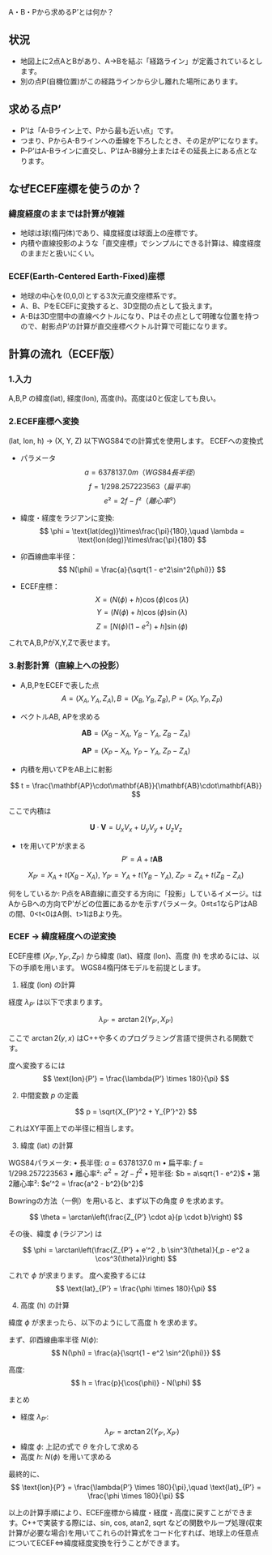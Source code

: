 A・B・Pから求めるP’とは何か？

## 状況
- 地図上に2点AとBがあり、A→Bを結ぶ「経路ライン」が定義されているとします。
- 別の点P(自機位置)がこの経路ラインから少し離れた場所にあります。

## 求める点P’
- P’は「A-Bライン上で、Pから最も近い点」です。
- つまり、PからA-Bラインへの垂線を下ろしたとき、その足がP’になります。
- P-P’はA-Bラインに直交し、P’はA-B線分上またはその延長上にある点となります。


## なぜECEF座標を使うのか？

### 緯度経度のままでは計算が複雑
- 地球は球(楕円体)であり、緯度経度は球面上の座標です。
- 内積や直線投影のような「直交座標」でシンプルにできる計算は、緯度経度のままだと扱いにくい。

### ECEF(Earth-Centered Earth-Fixed)座標

- 地球の中心を(0,0,0)とする3次元直交座標系です。
- A、B、PをECEFに変換すると、3D空間の点として扱えます。
- A-Bは3D空間中の直線ベクトルになり、Pはその点として明確な位置を持つので、射影点P’の計算が直交座標ベクトル計算で可能になります。

## 計算の流れ（ECEF版）
### 1.入力
A,B,P の緯度(lat), 経度(lon), 高度(h)。高度は0と仮定しても良い。

### 2.ECEF座標へ変換
(lat, lon, h) → (X, Y, Z)
以下WGS84での計算式を使用します。
ECEFへの変換式
- パラメータ
$$ a = 6378137.0 m  （WGS84長半径）$$
$$ f = 1/298.257223563（扁平率）$$
$$ e² = 2f - f²（離心率²）$$

- 緯度・経度をラジアンに変換:
$$
\phi = \text{lat(deg)}\times\frac{\pi}{180},\quad \lambda = \text{lon(deg)}\times\frac{\pi}{180}
$$
- 卯酉線曲率半径：
$$
N(\phi) = \frac{a}{\sqrt{1 - e^2\sin^2(\phi)}}
$$
- ECEF座標：
$$
X = (N(\phi)+h)\cos(\phi)\cos(\lambda)
$$
$$
Y = (N(\phi)+h)\cos(\phi)\sin(\lambda)
$$
$$
Z = [N(\phi)(1 - e^2)+h]\sin(\phi)
$$

これでA,B,PがX,Y,Zで表せます。
### 3.射影計算（直線上への投影）
- A,B,PをECEFで表した点
$$
A=(X_A,Y_A,Z_A), B=(X_B,Y_B,Z_B), P=(X_P,Y_P,Z_P)
$$

- ベクトルAB, APを求める

$$
\mathbf{AB} = (X_B - X_A,\;Y_B - Y_A,\;Z_B - Z_A)
$$

$$
\mathbf{AP} = (X_P - X_A,\;Y_P - Y_A,\;Z_P - Z_A)
$$

- 内積を用いてPをAB上に射影

$$
t = \frac{\mathbf{AP}\cdot\mathbf{AB}}{\mathbf{AB}\cdot\mathbf{AB}}
$$

ここで内積は

$$
\mathbf{U}\cdot\mathbf{V} = U_xV_x + U_yV_y + U_zV_z
$$

- tを用いてP’が求まる
$$
P{\prime} = A + t \mathbf{AB}
$$

$$
X_{P{\prime}} = X_A + t(X_B - X_A),\;Y_{P{\prime}} = Y_A + t(Y_B - Y_A),\;Z_{P{\prime}} = Z_A + t(Z_B - Z_A)
$$

何をしているか: P点をAB直線に直交する方向に「投影」しているイメージ。tはAからBへの方向でP’がどの位置にあるかを示すパラメータ。0≤t≤1ならP’はABの間、0<t<0はA側、t>1はBより先。






### ECEF → 緯度経度への逆変換

ECEF座標 $(X_{P’}, Y_{P’}, Z_{P’})$ から緯度 (lat)、経度 (lon)、高度 (h) を求めるには、以下の手順を用います。
WGS84楕円体モデルを前提とします。

1. 経度 (lon) の計算

経度 $\lambda_{P’}$ は以下で求まります。

$$
\lambda_{P’} = \arctan2(Y_{P’}, X_{P’})
$$

ここで $\arctan2(y,x)$ はC++や多くのプログラミング言語で提供される関数です。

度へ変換するには
$$
\text{lon}{P’} = \frac{\lambda{P’} \times 180}{\pi}
$$

2. 中間変数 $p$ の定義

$$
p = \sqrt{X_{P’}^2 + Y_{P’}^2}
$$

これはXY平面上での半径に相当します。

3. 緯度 (lat) の計算

WGS84パラメータ:
	•	長半径: $a = 6378137.0 \text{ m}$
	•	扁平率: $f = 1/298.257223563$
	•	離心率²: $e^2 = 2f - f^2$
	•	短半径: $b = a\sqrt{1 - e^2}$
	•	第2離心率²: $e’^2 = \frac{a^2 - b^2}{b^2}$

Bowringの方法（一例）を用いると、まず以下の角度 $\theta$ を求めます。

$$
\theta = \arctan\left(\frac{Z_{P’} \cdot a}{p \cdot b}\right)
$$

その後、緯度 $\phi$ (ラジアン) は

$$
\phi = \arctan\left(\frac{Z_{P’} + e’^2 , b \sin^3(\theta)}{,p - e^2 a \cos^3(\theta)}\right)
$$

これで $\phi$ が求まります。
度へ変換するには
$$
\text{lat}_{P’} = \frac{\phi \times 180}{\pi}
$$

4. 高度 (h) の計算

緯度 $\phi$ が求まったら、以下のようにして高度 h を求めます。

まず、卯酉線曲率半径 $N(\phi)$:
$$
N(\phi) = \frac{a}{\sqrt{1 - e^2 \sin^2(\phi)}}
$$

高度:
$$
h = \frac{p}{\cos(\phi)} - N(\phi)
$$

まとめ
- 経度 $\lambda_{P’}$:
$$ \lambda_{P’} = \arctan2(Y_{P’}, X_{P’}) $$
- 緯度 $\phi$: 上記の式で $\theta$ を介して求める
- 高度 $h$: $N(\phi)$ を用いて求める

最終的に、
$$
\text{lon}{P’} = \frac{\lambda{P’} \times 180}{\pi},\quad
\text{lat}_{P’} = \frac{\phi \times 180}{\pi}
$$

以上の計算手順により、ECEF座標から緯度・経度・高度に戻すことができます。C++で実装する際には、sin, cos, atan2, sqrt などの関数やループ処理(収束計算が必要な場合)を用いてこれらの計算式をコード化すれば、地球上の任意点についてECEF⇔緯度経度変換を行うことができます。